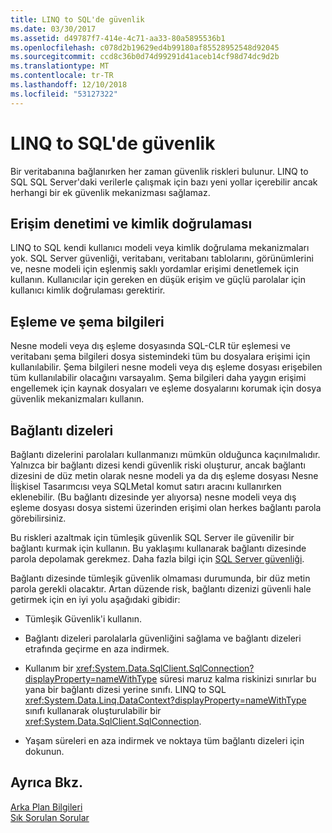```yaml
---
title: LINQ to SQL'de güvenlik
ms.date: 03/30/2017
ms.assetid: d49787f7-414e-4c71-aa33-80a5895536b1
ms.openlocfilehash: c078d2b19629ed4b99180af85528952548d92045
ms.sourcegitcommit: ccd8c36b0d74d99291d41aceb14cf98d74dc9d2b
ms.translationtype: MT
ms.contentlocale: tr-TR
ms.lasthandoff: 12/10/2018
ms.locfileid: "53127322"
---
```

# <a name="security-in-linq-to-sql"></a>LINQ to SQL'de güvenlik
Bir veritabanına bağlanırken her zaman güvenlik riskleri bulunur. LINQ to SQL SQL Server'daki verilerle çalışmak için bazı yeni yollar içerebilir ancak herhangi bir ek güvenlik mekanizması sağlamaz.  
  
## <a name="access-control-and-authentication"></a>Erişim denetimi ve kimlik doğrulaması  
 LINQ to SQL kendi kullanıcı modeli veya kimlik doğrulama mekanizmaları yok. SQL Server güvenliği, veritabanı, veritabanı tablolarını, görünümlerini ve, nesne modeli için eşlenmiş saklı yordamlar erişimi denetlemek için kullanın. Kullanıcılar için gereken en düşük erişim ve güçlü parolalar için kullanıcı kimlik doğrulaması gerektirir.  
  
## <a name="mapping-and-schema-information"></a>Eşleme ve şema bilgileri  
 Nesne modeli veya dış eşleme dosyasında SQL-CLR tür eşlemesi ve veritabanı şema bilgileri dosya sistemindeki tüm bu dosyalara erişimi için kullanılabilir. Şema bilgileri nesne modeli veya dış eşleme dosyası erişebilen tüm kullanılabilir olacağını varsayalım. Şema bilgileri daha yaygın erişimi engellemek için kaynak dosyaları ve eşleme dosyalarını korumak için dosya güvenlik mekanizmaları kullanın.  
  
## <a name="connection-strings"></a>Bağlantı dizeleri  
 Bağlantı dizelerini parolaları kullanmanızı mümkün olduğunca kaçınılmalıdır. Yalnızca bir bağlantı dizesi kendi güvenlik riski oluşturur, ancak bağlantı dizesini de düz metin olarak nesne modeli ya da dış eşleme dosyası Nesne İlişkisel Tasarımcısı veya SQLMetal komut satırı aracını kullanırken eklenebilir. (Bu bağlantı dizesinde yer alıyorsa) nesne modeli veya dış eşleme dosyası dosya sistemi üzerinden erişimi olan herkes bağlantı parola görebilirsiniz.  
  
 Bu riskleri azaltmak için tümleşik güvenlik SQL Server ile güvenilir bir bağlantı kurmak için kullanın. Bu yaklaşımı kullanarak bağlantı dizesinde parola depolamak gerekmez. Daha fazla bilgi için [SQL Server güvenliği](../../../../../../docs/framework/data/adonet/sql/sql-server-security.md).  
  
 Bağlantı dizesinde tümleşik güvenlik olmaması durumunda, bir düz metin parola gerekli olacaktır. Artan düzende risk, bağlantı dizenizi güvenli hale getirmek için en iyi yolu aşağıdaki gibidir:  
  
-   Tümleşik Güvenlik'i kullanın.  
  
-   Bağlantı dizeleri parolalarla güvenliğini sağlama ve bağlantı dizeleri etrafında geçirme en aza indirmek.  
  
-   Kullanım bir <xref:System.Data.SqlClient.SqlConnection?displayProperty=nameWithType> süresi maruz kalma riskinizi sınırlar bu yana bir bağlantı dizesi yerine sınıfı. LINQ to SQL <xref:System.Data.Linq.DataContext?displayProperty=nameWithType> sınıfı kullanarak oluşturulabilir bir <xref:System.Data.SqlClient.SqlConnection>.  
  
-   Yaşam süreleri en aza indirmek ve noktaya tüm bağlantı dizeleri için dokunun.  
  
## <a name="see-also"></a>Ayrıca Bkz.  
 [Arka Plan Bilgileri](../../../../../../docs/framework/data/adonet/sql/linq/background-information.md)  
 [Sık Sorulan Sorular](../../../../../../docs/framework/data/adonet/sql/linq/frequently-asked-questions.md)

